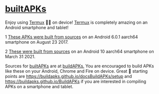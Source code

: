 <link rel="prerender" href="https://sdrausty.github.io/builtAPKs/">

# [builtAPKs](https://github.com/sdrausty/builtAPKs)

Enjoy using [Termux](https://github.com/termux/) 💪🙂 on device! [Termux](https://github.com/termux/) is completely amazing on an Android smartphone and tablet! 

1 [These APKs were built from sources](./builtAPKs2017) on an Android 6.0.1 aarch64 smartphone on August 23 2017.

2 [These were built from sources](./builtAPKs2021) on an Android 10 aarch64 smartphone on March 31 2021.

Sources for [builtAPKs](https://github.com/sdrausty/builtAPKs) are at [buildAPKs.](https://buildapks.github.io/buildAPKs/) You are encouraged to build APKs like these on your Android, Chrome and Fire on device. Great 🌟 starting points are https://buildapks.github.io/docsBuildAPKs/setup and https://buildapks.github.io/BuildAPKs if you are interested in compiling APKs on a smartphone and tablet. 

